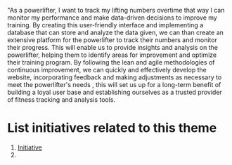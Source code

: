 "As a powerlifter, I want to track my lifting numbers overtime that  way I can monitor my performance and make data-driven decisions to improve my training. By creating this user-friendly interface and implementing a database that can store and analyze the data given, we can than create an extensive platform for the powerlifter to track their numbers and monitor their progress. This will enable us to provide insights and analysis on the powerlifter, helping them to identify areas for improvement and optimize their training program. By following the lean and agile methodologies of continuous improvement, we can quickly and effectively develop the website, incorporating feedback and making adjustments as necessary to meet the powerlifter's needs , this will set us up for a long-term benefit of building a loyal user base and establishing ourselves as a trusted provider of fitness tracking and analysis tools.
 

# List initiatives related to this theme
1. [Initiative](documentation/templates/theme/initiatives/initiative_template.md)
2. 